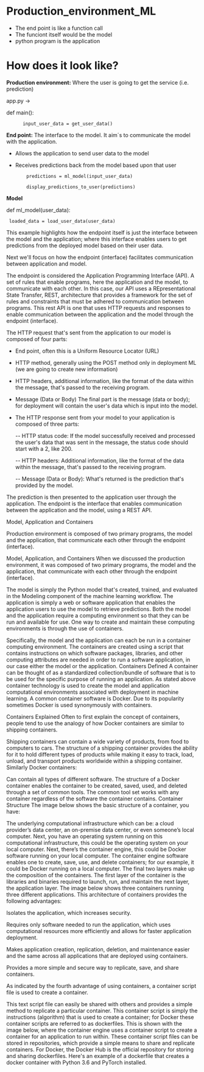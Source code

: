 # Production_environment_ML

- The end point is like a function call
- The funciont itself would be the model
- python program is the application

# How does it look like?

**Production environment:** Where the user is going to get the service (i.e. prediction) 

app.py -> 

def main():
          
          input_user_data = get_user_data()

**End point:** The interface to the model. It aim´s to communicate the model with the application.

- Allows the application to send user data to the model

- Receives predictions back from the model based upon that user

          predictions = ml_model(input_user_data)
          
          display_predictions_to_user(predictions)


**Model**

def ml_model(user_data):
     
     loaded_data = load_user_data(user_data)
     
This example highlights how the endpoint itself is just the interface between the model and the application; where this interface enables users to get predictions from the deployed model based on their user data.

Next we'll focus on how the endpoint (interface) facilitates communication between application and model.

The endpoint is considered the Application Programming Interface (API). A set of rules that enable programs, here the application and the model, to communicate with each other.
In this case, our API uses a REpresentational State Transfer, REST, architecture that provides a framework for the set of rules and constraints that must be adhered to communication between programs.
This rest API is one that uses HTTP requests and responses to enable communication between the application and the model through the endpoint (interface).

The HTTP request that's sent from the application to our model is composed of four parts: 

- End point, often this is a Uniform Resource Locator (URL)

- HTTP method, generally using the POST method only in deployment ML (we are going to create new information)

- HTTP headers, additional information, like the format of the data within the message, that's passed to the receiving program.

- Message (Data or Body) The final part is the message (data or body); for deployment will contain the user's data which is input into the model.

- The HTTP response sent from your model to your application is composed of three parts: 

  -- HTTP status code: If the model successfully received and processed the user's data that was sent in the message, the status code should start with a 2, like 200.
  
  -- HTTP headers: Additional information, like the format of the data within the message, that's passed to the receiving program.
  
  -- Message (Data or Body): What's returned is the prediction that's provided by the model.
  
 The prediction is then presented to the application user through the application. The endpoint is the interface that enables communication between the application and the model, using a REST API.
 
Model, Application and Containers

Production environment is composed of two primary programs, the model and the application, that communicate each other through the endpoint (interface).

Model, Application, and Containers
When we discussed the production environment, it was composed of two primary programs, the model and the application, that communicate with each other through the endpoint (interface).

The model is simply the Python model that's created, trained, and evaluated in the Modeling component of the machine learning workflow.
The application is simply a web or software application that enables the application users to use the model to retrieve predictions.
Both the model and the application require a computing environment so that they can be run and available for use. One way to create and maintain these computing environments is through the use of containers.

Specifically, the model and the application can each be run in a container computing environment. The containers are created using a script that contains instructions on which software packages, libraries, and other computing attributes are needed in order to run a software application, in our case either the model or the application.
Containers Defined
A container can be thought of as a standardized collection/bundle of software that is to be used for the specific purpose of running an application.
As stated above container technology is used to create the model and application computational environments associated with deployment in machine learning. A common container software is Docker. Due to its popularity sometimes Docker is used synonymously with containers.

Containers Explained
Often to first explain the concept of containers, people tend to use the analogy of how Docker containers are similar to shipping containers.

Shipping containers can contain a wide variety of products, from food to computers to cars.
The structure of a shipping container provides the ability for it to hold different types of products while making it easy to track, load, unload, and transport products worldwide within a shipping container.
Similarly Docker containers:

Can contain all types of different software.
The structure of a Docker container enables the container to be created, saved, used, and deleted through a set of common tools.
The common tool set works with any container regardless of the software the container contains.
Container Structure
The image below shows the basic structure of a container, you have:

The underlying computational infrastructure which can be: a cloud provider’s data center, an on-premise data center, or even someone’s local computer.
Next, you have an operating system running on this computational infrastructure, this could be the operating system on your local computer.
Next, there’s the container engine, this could be Docker software running on your local computer. The container engine software enables one to create, save, use, and delete containers; for our example, it could be Docker running on a local computer.
The final two layers make up the composition of the containers.
The first layer of the container is the libraries and binaries required to launch, run, and maintain the next layer, the application layer.
The image below shows three containers running three different applications.
This architecture of containers provides the following advantages:

Isolates the application, which increases security.
 
Requires only software needed to run the application, which uses computational resources more efficiently and allows for faster application deployment.
 
Makes application creation, replication, deletion, and maintenance easier and the same across all applications that are deployed using containers.
 
Provides a more simple and secure way to replicate, save, and share containers.

As indicated by the fourth advantage of using containers, a container script file is used to create a container.

This text script file can easily be shared with others and provides a simple method to replicate a particular container.
This container script is simply the instructions (algorithm) that is used to create a container; for Docker these container scripts are referred to as dockerfiles.
This is shown with the image below, where the container engine uses a container script to create a container for an application to run within. These container script files can be stored in repositories, which provide a simple means to share and replicate containers. For Docker, the Docker Hub is the official repository for storing and sharing dockerfiles. Here's an example of a dockerfile that creates a docker container with Python 3.6 and PyTorch installed.


